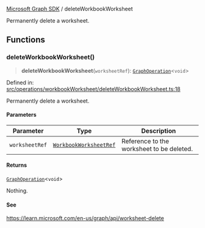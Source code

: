 [Microsoft Graph SDK](README.md) / deleteWorkbookWorksheet

Permanently delete a worksheet.

## Functions

### deleteWorkbookWorksheet()

> **deleteWorkbookWorksheet**(`worksheetRef`): [`GraphOperation`](GraphOperation.md#graphoperation)\<`void`\>

Defined in: [src/operations/workbookWorksheet/deleteWorkbookWorksheet.ts:18](https://github.com/Future-Secure-AI/microsoft-graph/blob/main/src/operations/workbookWorksheet/deleteWorkbookWorksheet.ts#L18)

Permanently delete a worksheet.

#### Parameters

| Parameter | Type | Description |
| ------ | ------ | ------ |
| `worksheetRef` | [`WorkbookWorksheetRef`](WorkbookWorksheetRef.md#workbookworksheetref) | Reference to the worksheet to be deleted. |

#### Returns

[`GraphOperation`](GraphOperation.md#graphoperation)\<`void`\>

Nothing.

#### See

https://learn.microsoft.com/en-us/graph/api/worksheet-delete
